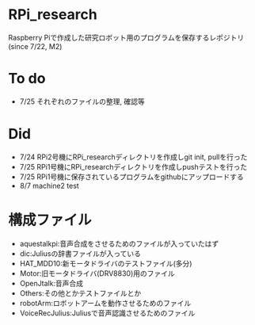 # RPi_research
Raspberry Piで作成した研究ロボット用のプログラムを保存するレポジトリ(since 7/22, M2)



# To do
+ 7/25 それぞれのファイルの整理, 確認等


# Did
+ 7/24 RPi2号機にRPi_researchディレクトリを作成しgit init, pullを行った
+ 7/25 RPi1号機にRPi_researchディレクトリを作成しpushテストを行った
+ 7/25 RPi1号機に保存されているプログラムをgithubにアップロードする
+ 8/7 machine2 test


# 構成ファイル
+ aquestalkpi:音声合成をさせるためのファイルが入っていたはず
+ dic:Juliusの辞書ファイルが入っている
+ HAT_MDD10:新モータドライバのテストファイル(多分)
+ Motor:旧モータドライバ(DRV8830)用のファイル
+ OpenJtalk:音声合成
+ Others:その他とかテストファイルとか
+ robotArm:ロボットアームを動作させるためのファイル
+ VoiceRecJulius:Juliusで音声認識させるためのファイル

